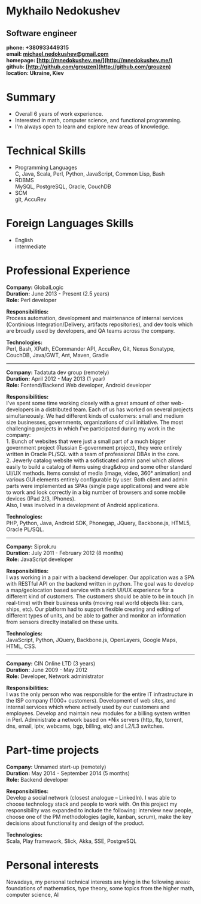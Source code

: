 Mykhailo Nedokushev
=========================
Software engineer
-----------------------

**phone:    +380933449315**  
**email:    michael.nedokushev@gmail.com**  
**homepage: [http://mnedokushev.me/](http://mnedokushev.me/)**  
**github:   [http://github.com/grouzen](http://github.com/grouzen)**  
**location: Ukraine, Kiev**  

# Summary
* Overall 6 years of work experience.
* Interested in math, computer science, and functional programming.
* I'm always open to learn and explore new areas of knowledge.

# Technical Skills
* Programming Languages  
  C, Java, Scala, Perl, Python, JavaScript, Common Lisp, Bash
* RDBMS  
  MySQL, PostgreSQL, Oracle, CouchDB
* SCM  
  git, AccuRev
  
# Foreign Languages Skills
* English  
  intermediate  

# Professional Experience

**Company:**          GlobalLogic  
**Duration:**         June 2013 - Present (2.5 years)  
**Role:**             Perl developer

**Responsibilities:**  
    Process automation, development and maintenance of internal services
    (Continious Integration/Delivery, artifacts repositories), and dev tools which are
    broadly used by developers, and QA teams across the company.
    
**Technologies:**  
    Perl, Bash, XPath, ECommander API, AccuRev, Git, Nexus Sonatype, CouchDB, Java/GWT, Ant, Maven, Gradle

------------------------------------------------------------------------------------------------------------------------

**Company:**          Tadatuta dev group (remotely)  
**Duration:**         April 2012 - May 2013 (1 year)  
**Role:**             Fontend/Backend Web developer, Android developer

**Responsibilities:**  
    I've spent some time working closely with a great amount of other web-developers
    in a distributed team. Each of us has worked on several projects simultaneously.
    We had different kinds of customers: small and medium size businesses, governments,
    organizations of civil initiative. The most challenging projects in which I've
    participated during my work in the company:  
    1. Bunch of websites that were just a small part of a much bigger government
       project (Russian E-government project), they were entirely written in Oracle PL/SQL
       with a team of professional DBAs in the core.  
       2. Jewerly catalog website with a sofisticated admin panel which allows easily to build
       a catalog of items using drag&drop and some other standard UI/UX methods. Items
       consist of media (image, video, 360° animation) and various GUI elements entirely
       configurable by user. Both client and admin parts were implemented as SPAs
       (single page applications) and were able to work and look correctly in a big number of
       browsers and some mobile devices (IPad 2/3, IPhones).  
    Also, I was involved in a development of Android applications.
       
**Technologies:**  
    PHP, Python, Java, Android SDK, Phonegap, JQuery, Backbone.js, HTML5, Oracle PL/SQL.   

------------------------------------------------------------------------------------------------------------------------

**Company:**          Siprok.ru  
**Duration:**         July 2011 - February 2012 (8 months)  
**Role:**             JavaScript developer

**Responsibilities:**  
    I was working in a pair with a backend developer.
    Our application was a SPA with RESTful API on the backend written in python.
    The goal was to develop a map/geolocation based service with a rich UI/UX experience for
    a different kind of customers. The customers should be able to be in touch (in real-time)
    with their business units (moving real world objects like: cars, ships, etc). Our platform
    had to support flexible creating and editing of different types of units, and be able to
    gather and monitor an information from sensors direclty installed on these units.
    
**Technologies:**  
    JavaScript, Python, JQuery, Backbone.js, OpenLayers, Google Maps, HTML, CSS.

------------------------------------------------------------------------------------------------------------------------

**Company:**          CIN Online LTD (3 years)  
**Duration:**         June 2009 - May 2012  
**Role:**             Developer, Network administrator

**Responsibilities:**  
    I was the only person who was responsible for the entire IT infrastructure in the
    ISP company (1000+ customers). Development of web sites, and internal services which
    where actively used by our customers and employees. Develop and maintain new modules
    for a billing system written in Perl. Administrate a network based on *Nix servers
    (http, ftp, torrent, dns, email, iptv, webcams, bgp, billing, etc) and L2/L3 switches.

# Part-time projects

**Company:**  Unnamed start-up (remotely)  
**Duration:** May 2014 - September 2014 (5 months)  
**Role:**     Backend developer

**Responsibilities:**  
    Develop a social network (closest analogue – LinkedIn).
    I was able to choose technology stack and people to work with.
    On this project my responsibility was expanded to include the following:
    interview new people, choose one of the PM methodologies (agile, kanban, scrum),
    make the key decisions about functionality and design of the product.
    
**Technologies:**  
    Scala, Play framework, Slick, Akka, SSE, PostgreSQL


# Personal interests

Nowadays, my personal technical interests are lying in the following areas:  
foundations of mathematics, type theory, some topics from the higher math,
computer science, AI
